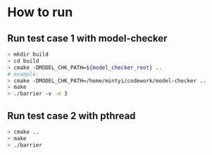 # How to run
## Run test case 1 with model-checker
```Bash
> mkdir build
> cd build
> cmake -DMODEL_CHK_PATH=${model_checker_root} ..
# example:
> cmake -DMODEL_CHK_PATH=/home/mintyi/codework/model-checker ..
> make
> ./barrier -v -m 3
```
## Run test case 2 with pthread
```Bash
> cmake ..
> make
> ./barrier
```